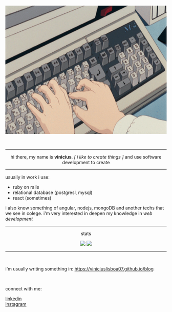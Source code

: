 <p align="center"><img height="400em" src="https://github.com/ViniciusLisboa07/ViniciusLisboa07/blob/main/tech.gif" /></p>

<br>

<hr>

<p align="center">
  hi there, my name is <b>vinicius</b>. <i>[ i like to create things ]</i> and use software development to create
</p>

<hr>

usually in work i use:

- ruby on rails
- relational database (postgresl, mysql)
- react (sometimes)

i also know something of angular, nodejs, mongoDB and another techs that we see in colege. i'm very interested in deepen my knowledge in _web development_

<hr>
<p align="center">stats</p>  


<p align="center">
  
  <img height="180em" src="https://github-readme-stats.vercel.app/api?username=viniciuslisboa07&theme=dark&show_icons=true"/>

  <img height="180em" src="https://github-readme-stats.vercel.app/api/top-langs/?username=ViniciusLisboa07&theme=dark&layout=compact"/>
  
</p>

<hr>

<br>

i'm usually writing something in: https://viniciuslisboa07.github.io/blog

<br>

connect with me:

<div>
  <a href="https://www.linkedin.com/in/vin%c3%adcius-lisboa-6347971a9/">linkedin</a><br>
  <a href="https://www.instagram.com/viniciuslisboaaa/" target="_blank">instagram</a><br>
</div>
